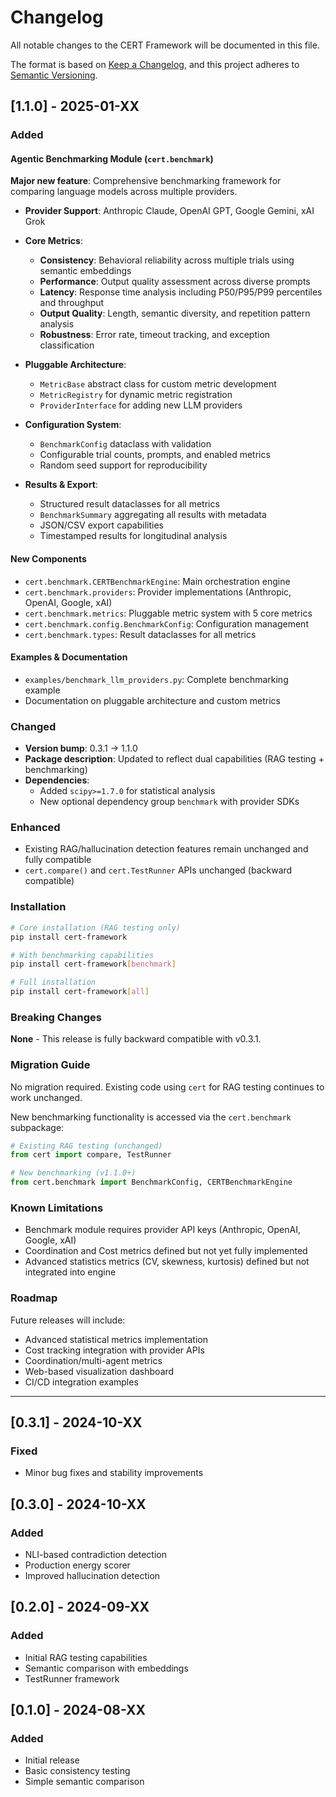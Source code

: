 # Changelog

All notable changes to the CERT Framework will be documented in this file.

The format is based on [Keep a Changelog](https://keepachangelog.com/en/1.0.0/),
and this project adheres to [Semantic Versioning](https://semver.org/spec/v2.0.0.html).

## [1.1.0] - 2025-01-XX

### Added

#### Agentic Benchmarking Module (`cert.benchmark`)

**Major new feature**: Comprehensive benchmarking framework for comparing language models across multiple providers.

- **Provider Support**: Anthropic Claude, OpenAI GPT, Google Gemini, xAI Grok
- **Core Metrics**:
  - **Consistency**: Behavioral reliability across multiple trials using semantic embeddings
  - **Performance**: Output quality assessment across diverse prompts
  - **Latency**: Response time analysis including P50/P95/P99 percentiles and throughput
  - **Output Quality**: Length, semantic diversity, and repetition pattern analysis
  - **Robustness**: Error rate, timeout tracking, and exception classification

- **Pluggable Architecture**:
  - `MetricBase` abstract class for custom metric development
  - `MetricRegistry` for dynamic metric registration
  - `ProviderInterface` for adding new LLM providers

- **Configuration System**:
  - `BenchmarkConfig` dataclass with validation
  - Configurable trial counts, prompts, and enabled metrics
  - Random seed support for reproducibility

- **Results & Export**:
  - Structured result dataclasses for all metrics
  - `BenchmarkSummary` aggregating all results with metadata
  - JSON/CSV export capabilities
  - Timestamped results for longitudinal analysis

#### New Components

- `cert.benchmark.CERTBenchmarkEngine`: Main orchestration engine
- `cert.benchmark.providers`: Provider implementations (Anthropic, OpenAI, Google, xAI)
- `cert.benchmark.metrics`: Pluggable metric system with 5 core metrics
- `cert.benchmark.config.BenchmarkConfig`: Configuration management
- `cert.benchmark.types`: Result dataclasses for all metrics

#### Examples & Documentation

- `examples/benchmark_llm_providers.py`: Complete benchmarking example
- Documentation on pluggable architecture and custom metrics

### Changed

- **Version bump**: 0.3.1 → 1.1.0
- **Package description**: Updated to reflect dual capabilities (RAG testing + benchmarking)
- **Dependencies**:
  - Added `scipy>=1.7.0` for statistical analysis
  - New optional dependency group `benchmark` with provider SDKs

### Enhanced

- Existing RAG/hallucination detection features remain unchanged and fully compatible
- `cert.compare()` and `cert.TestRunner` APIs unchanged (backward compatible)

### Installation

```bash
# Core installation (RAG testing only)
pip install cert-framework

# With benchmarking capabilities
pip install cert-framework[benchmark]

# Full installation
pip install cert-framework[all]
```

### Breaking Changes

**None** - This release is fully backward compatible with v0.3.1.

### Migration Guide

No migration required. Existing code using `cert` for RAG testing continues to work unchanged.

New benchmarking functionality is accessed via the `cert.benchmark` subpackage:

```python
# Existing RAG testing (unchanged)
from cert import compare, TestRunner

# New benchmarking (v1.1.0+)
from cert.benchmark import BenchmarkConfig, CERTBenchmarkEngine
```

### Known Limitations

- Benchmark module requires provider API keys (Anthropic, OpenAI, Google, xAI)
- Coordination and Cost metrics defined but not yet fully implemented
- Advanced statistics metrics (CV, skewness, kurtosis) defined but not integrated into engine

### Roadmap

Future releases will include:
- Advanced statistical metrics implementation
- Cost tracking integration with provider APIs
- Coordination/multi-agent metrics
- Web-based visualization dashboard
- CI/CD integration examples

---

## [0.3.1] - 2024-10-XX

### Fixed
- Minor bug fixes and stability improvements

## [0.3.0] - 2024-10-XX

### Added
- NLI-based contradiction detection
- Production energy scorer
- Improved hallucination detection

## [0.2.0] - 2024-09-XX

### Added
- Initial RAG testing capabilities
- Semantic comparison with embeddings
- TestRunner framework

## [0.1.0] - 2024-08-XX

### Added
- Initial release
- Basic consistency testing
- Simple semantic comparison
